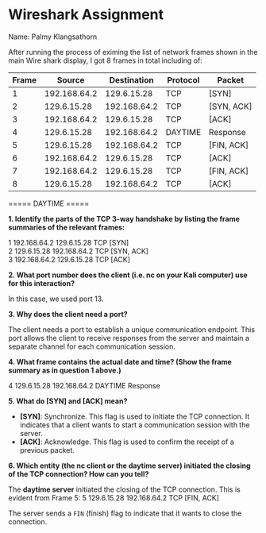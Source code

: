 # Wireshark Assignment

Name: Palmy Klangsathorn

After running the process of eximing the list of network frames shown in the main Wire
shark display, I got 8 frames in total including of:

| Frame | Source       | Destination  | Protocol | Packet     |
| ----- | ------------ | ------------ | -------- | ---------- |
| 1     | 192.168.64.2 | 129.6.15.28  | TCP      | [SYN]      |
| 2     | 129.6.15.28  | 192.168.64.2 | TCP      | [SYN, ACK] |
| 3     | 192.168.64.2 | 129.6.15.28  | TCP      | [ACK]      |
| 4     | 129.6.15.28  | 192.168.64.2 | DAYTIME  | Response   |
| 5     | 129.6.15.28  | 192.168.64.2 | TCP      | [FIN, ACK] |
| 6     | 192.168.64.2 | 129.6.15.28  | TCP      | [ACK]      |
| 7     | 192.168.64.2 | 129.6.15.28  | TCP      | [FIN, ACK] |
| 8     | 129.6.15.28  | 192.168.64.2 | TCP      | [ACK]      |

===== DAYTIME =====

**1. Identify the parts of the TCP 3-way handshake by listing the frame summaries of the relevant frames:**

1 192.168.64.2 129.6.15.28 TCP [SYN]  
2 129.6.15.28 192.168.64.2 TCP [SYN, ACK]  
3 192.168.64.2 129.6.15.28 TCP [ACK]

**2. What port number does the client (i.e. nc on your Kali computer) use for this interaction?**

In this case, we used port 13.

**3. Why does the client need a port?**

The client needs a port to establish a unique communication endpoint. This port allows the client to receive responses from the server and maintain a separate channel for each communication session.

**4. What frame contains the actual date and time? (Show the frame summary as in question 1 above.)**

4 129.6.15.28 192.168.64.2 DAYTIME Response

**5. What do [SYN] and [ACK] mean?**

- **[SYN]**: Synchronize. This flag is used to initiate the TCP connection. It indicates that a client wants to start a communication session with the server.
- **[ACK]**: Acknowledge. This flag is used to confirm the receipt of a previous packet.

**6. Which entity (the nc client or the daytime server) initiated the closing of the TCP connection? How can you tell?**

The **daytime server** initiated the closing of the TCP connection. This is evident from Frame 5:
5 129.6.15.28 192.168.64.2 TCP [FIN, ACK]

The server sends a `FIN` (finish) flag to indicate that it wants to close the connection.

